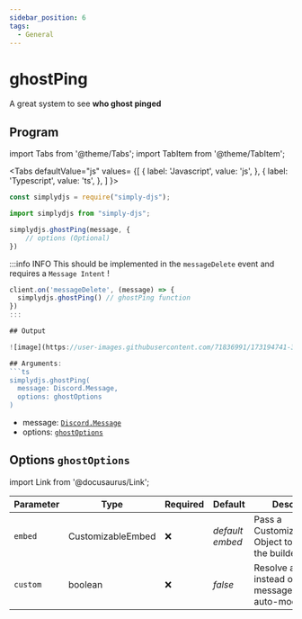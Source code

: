 ```yaml
---
sidebar_position: 6
tags:
  - General
---
```


# ghostPing

A great system to see **who ghost pinged**


## Program

import Tabs from '@theme/Tabs';
import TabItem from '@theme/TabItem';

<Tabs
  defaultValue="js"
  values= {[
    { label: 'Javascript', value: 'js', },
    { label: 'Typescript', value: 'ts', },
  ]
}>
<TabItem value="js">

```js
const simplydjs = require("simply-djs");
```

</TabItem>

<TabItem value="ts">

```ts
import simplydjs from "simply-djs";
```

</TabItem>

</Tabs>

```js
simplydjs.ghostPing(message, {
    // options (Optional)
})
```

:::info INFO
This should be implemented in the `messageDelete` event and requires a `Message Intent` !

```js
client.on('messageDelete', (message) => {
  simplydjs.ghostPing() // ghostPing function
})
:::

## Output

![image](https://user-images.githubusercontent.com/71836991/173194741-39361215-a763-4044-b652-61ce6013becb.png)

## Arguments:
```ts
simplydjs.ghostPing(
  message: Discord.Message,
  options: ghostOptions
)
```

- message: [`Discord.Message`](https://discord.js.org/#/docs/discord.js/stable/class/Message)
- options: [`ghostOptions`](#options-ghostoptions)

## Options `ghostOptions`

import Link from '@docusaurus/Link';

| Parameter | Type | Required | Default    | Description |
| --------- | ----- | -------- | -------- | ---------- |
| `embed` | <Link to="/docs/types/CustomizableEmbed">CustomizableEmbed</Link>         | ❌        | _default embed_  | Pass a CustomizableEmbed Object to customize the builder embed  |
| `custom`     | <Link to="https://developer.mozilla.org/en-US/docs/Web/JavaScript/Reference/Global_Objects/Boolean">boolean</Link>   | ❌        | _false_             | Resolve an Promise instead of sending a message (Useful for auto-moderation) |